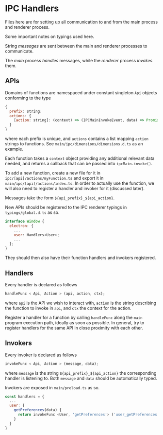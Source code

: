 # IPC Handlers

Files here are for setting up all communication to and from the main process and renderer process.

Some important notes on typings used here.

String _messages_ are sent between the main and renderer processes to communicate.

The _main_ process _handles_ messages, while the _renderer_ process _invokes_ them.

## APIs

Domains of functions are namespaced under constant singleton `Api` objects conforming to the type

```js
{
  prefix: string;
  actions: {
    [action: string]: (context) => (IPCMainInvokeEvent, data) => Promise
  }
}
```

where each prefix is unique, and `actions` contains a list mapping `action` strings to functions. See `main/ipc/dimensions/dimensions.d.ts` as an example.

Each function takes a `context` object providing any additional relevant data needed, and returns a callback that can be passed into `ipcMain.invoke()`.

To add a new function, create a new file for it in `ipc/[api]/actions/myFunction.ts` and export it in `main/ipc/[api]/actions/index.ts`. In order to actually use the function, we will also need to register a handler and invoker for it (discussed later).

Messages take the form `${api_prefix}_${api_action}`.

New APIs should be registered to the IPC renderer typings in `typings/global.d.ts` as so.

```js
interface Window {
  electron: {
    ...
    user: Handlers<User>;
    ...
  };
}
```

They should then also have their function handlers and invokers registered.

## Handlers

Every handler is declared as follows

```js
handleFunc < Api, Action > (api, action, ctx);
```

where `api` is the API we wish to interact with, `action` is the string describing the function to invoke in `api`, and `ctx` the context for the action.

Register a handler for a function by calling `handleFunc` along the `main` program execution path, ideally as soon as possible. In general, try to register handlers for the same API in close proximity with each other.

## Invokers

Every invoker is declared as follows

```js
invokeFunc < Api, Action > (message, data);
```

where `message` is the string `${api_prefix}_${api_action}` the corresponding handler is listening to. Both `message` and `data` should be automatically typed.

Invokers are exposed in `main/preload.ts` as so.

```js
const handlers = {
  ...
  user: {
    getPreferences(data) {
      return invokeFunc <User, 'getPreferences'> ('user_getPreferences', data);
    }
  }
}
```
